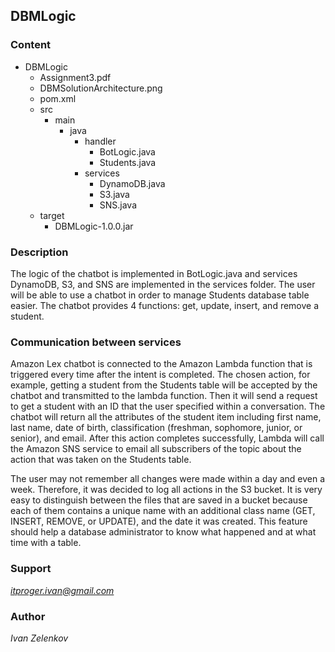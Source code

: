 ## DBMLogic

### Content
- DBMLogic
    - Assignment3.pdf
    - DBMSolutionArchitecture.png
    - pom.xml
    - src
        - main
            - java
               - handler
                  - BotLogic.java
                  - Students.java
               - services
                  - DynamoDB.java
                  - S3.java
                  - SNS.java
    - target
      - DBMLogic-1.0.0.jar

### Description
The logic of the chatbot is implemented in BotLogic.java and services DynamoDB, S3, and SNS are implemented in the services folder. 
The user will be able to use a chatbot in order to manage Students database table easier. The chatbot provides 4 functions: 
get, update, insert, and remove a student.

### Communication between services
Amazon Lex chatbot is connected to the Amazon Lambda function that is triggered every time after the intent is completed.
The chosen action, for example, getting a student from the Students table will be accepted by the chatbot and transmitted
to the lambda function. Then it will send a request to get a student with an ID that the user specified within a conversation.
The chatbot will return all the attributes of the student item including first name, last name, date of birth, classification
(freshman, sophomore, junior, or senior), and email. After this action completes successfully, Lambda will call the Amazon SNS
service to email all subscribers of the topic about the action that was taken on the Students table.

The user may not remember all changes were made within a day and even a week. Therefore, it was decided to log all
actions in the S3 bucket. It is very easy to distinguish between the files that are saved in a bucket because each of them
contains a unique name with an additional class name (GET, INSERT, REMOVE, or UPDATE), and the date it was created.
This feature should help a database administrator to know what happened and at what time with a table.

### Support
*itproger.ivan@gmail.com*

### Author
*Ivan Zelenkov*
